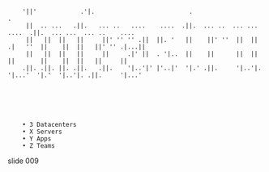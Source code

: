         '||'            .'|.                          .                              .
         ||  .. ...   .||.   ... ..   ....    ....  .||.  ... ..  ... ...    ....  .||.  ... ...  ... ..    ....
         ||   ||  ||   ||     ||' '' '' .||  ||. '   ||    ||' ''  ||  ||  .|   ''  ||    ||  ||   ||' '' .|...||
         ||   ||  ||   ||     ||     .|' ||  . '|..  ||    ||      ||  ||  ||       ||    ||  ||   ||     ||
        .||. .||. ||. .||.   .||.    '|..'|' |'..|'  '|.' .||.     '|..'|.  '|...'  '|.'  '|..'|. .||.     '|...'






        • 3 Datacenters
        • X Servers
        • Y Apps
        • Z Teams

















































































slide 009
